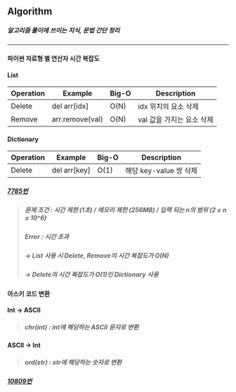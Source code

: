 ## Algorithm

##### 알고리즘 풀이에 쓰이는 지식, 문법 간단 정리

---------------------

#### 파이썬 자료형 별 연산자 시간 복잡도

#### List
|Operation|Example|Big-O|Description|
|---|---|---|---|
|Delete|del arr[idx]|O(N)|idx 위치의 요소 삭제|
|Remove|arr.remove(val)|O(N)|val 값을 가지는 요소 삭제|

#### Dictionary
|Operation|Example|Big-O|Description|
|---|---|---|---|
|Delete|del arr[key]|O(1)|해당 key-value 쌍 삭제|

##### [7785번](https://www.acmicpc.net/problem/7785)
> ##### 문제 조건 : 시간 제한 (1초) / 메모리 제한 (256MB) / 입력 되는 n의 범위 (2 ≤ n ≤ 10^6)
> ##### Error : 시간 초과
> ##### -> List 사용 시 Delete, Remove의 시간 복잡도가 O(N)
> ##### -> Delete의 시간 복잡도가 O(1)인 Dictionary 사용

#### 아스키 코드 변환

#### Int -> ASCII
> ##### chr(int) : int에 해당하는 ASCII 문자로 변환

#### ASCII -> Int
> ##### ord(str) : str에 해당하는 숫자로 변환

##### [10809번](https://www.acmicpc.net/problem/10809)
